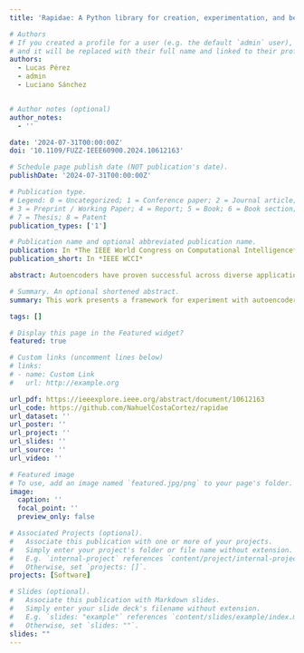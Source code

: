 ```yaml
---
title: 'Rapidae: A Python library for creation, experimentation, and benchmarking of Autoencoder models'

# Authors
# If you created a profile for a user (e.g. the default `admin` user), write the username (folder name) here
# and it will be replaced with their full name and linked to their profile.
authors:
  - Lucas Pérez
  - admin
  - Luciano Sánchez


# Author notes (optional)
author_notes:
  - ''

date: '2024-07-31T00:00:00Z'
doi: '10.1109/FUZZ-IEEE60900.2024.10612163'

# Schedule page publish date (NOT publication's date).
publishDate: '2024-07-31T00:00:00Z'

# Publication type.
# Legend: 0 = Uncategorized; 1 = Conference paper; 2 = Journal article;
# 3 = Preprint / Working Paper; 4 = Report; 5 = Book; 6 = Book section;
# 7 = Thesis; 8 = Patent
publication_types: ['1']

# Publication name and optional abbreviated publication name.
publication: In *The IEEE World Congress on Computational Intelligence*
publication_short: In *IEEE WCCI*

abstract: Autoencoders have proven successful across diverse applications such as data reconstruction, anomaly detection, and feature extraction, however, these advancements remain largely dispersed among various fields, lacking a cohesive tool that unifies them. Herein, we present Rapidae, an open-source Python library designed to ease the use, development, and benchmarking of autoencoder models. Rapidae is oriented towards precise and imprecise data, mainly in the form of time series, and accommodates a broad range of user preferences and existing workflows as is backend-agnostic, supporting a seamless transition between TensorFlow, PyTorch, and JAX. In addition to its computational flexibility, the library provides a user-friendly graphical interface, lowering the entry barrier for newcomers and making it accessible for educational purposes. This paper delves into the core features of the library, underlining its user-centric design, and evaluates its impact on streamlining research processes. Rapidae is available at \href{https://github.com/NahuelCostaCortez/rapidae}{https://github.com/NahuelCostaCortez/rapidae} and welcomes original contributions from other autoencoder research works.

# Summary. An optional shortened abstract.
summary: This work presents a framework for experiment with autoencoders.

tags: []

# Display this page in the Featured widget?
featured: true

# Custom links (uncomment lines below)
# links:
# - name: Custom Link
#   url: http://example.org

url_pdf: https://ieeexplore.ieee.org/abstract/document/10612163
url_code: https://github.com/NahuelCostaCortez/rapidae
url_dataset: ''
url_poster: ''
url_project: ''
url_slides: ''
url_source: ''
url_video: ''

# Featured image
# To use, add an image named `featured.jpg/png` to your page's folder.
image:
  caption: ''
  focal_point: ''
  preview_only: false

# Associated Projects (optional).
#   Associate this publication with one or more of your projects.
#   Simply enter your project's folder or file name without extension.
#   E.g. `internal-project` references `content/project/internal-project/index.md`.
#   Otherwise, set `projects: []`.
projects: [Software]

# Slides (optional).
#   Associate this publication with Markdown slides.
#   Simply enter your slide deck's filename without extension.
#   E.g. `slides: "example"` references `content/slides/example/index.md`.
#   Otherwise, set `slides: ""`.
slides: ""
---
```

